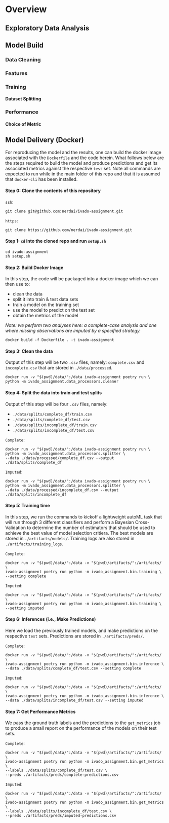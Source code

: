 # Overview

## Exploratory Data Analysis

## Model Build

### Data Cleaning

### Features

### Training
#### Dataset Splitting

### Performance

#### Choice of Metric

## Model Delivery (Docker)

For reproducing the model and the results, one can build the docker image
associated with the `Dockerfile` and the code herein. What follows below are
the steps required to build the model and produce predictions and get its
associated metrics against the respective `test` set. Note all commands are
expected to run while in the main folder of this repo and that it is assumed
that `docker-cli` has been installed.

#### Step 0: Clone the contents of this repository
`ssh`:
```
git clone git@github.com:nerdai/ivado-assignment.git
```

`https`:
```
git clone https://github.com/nerdai/ivado-assignment.git
```

#### Step 1: `cd` into the cloned repo and run `setup.sh`
```
cd ivado-assignment
sh setup.sh
```

#### Step 2: Build Docker Image
In this step, the code will be packaged into a docker image which we can then
use to:
- clean the data
- split it into train & test data sets
- train a model on the training set
- use the model to predict on the test set
- obtain the metrics of the model

*Note: we perform two analyses here: a complete-case analysis and one where
missing observations are imputed by a specified strategy.*

```
docker build -f Dockerfile . -t ivado-assignment
```

#### Step 3: Clean the data
Output of this step will be two `.csv` files, namely: `complete.csv` and
`incomplete.csv` that are stored in `./data/processed`.
```
docker run -v "$(pwd)/data/":/data ivado-assignment poetry run \
python -m ivado_assignment.data_processors.cleaner
```

#### Step 4: Split the data into train and test splits
Output of this step will be four `.csv` files, namely:
- `./data/splits/complete_df/train.csv`
- `./data/splits/complete_df/test.csv`
- `./data/splits/incomplete_df/train.csv`
- `./data/splits/incomplete_df/test.csv`

`Complete`:
```
docker run -v "$(pwd)/data/":/data ivado-assignment poetry run \
python -m ivado_assignment.data_processors.splitter \
--data ./data/processed/complete_df.csv --output ./data/splits/complete_df
```

`Imputed`:
```
docker run -v "$(pwd)/data/":/data ivado-assignment poetry run \
python -m ivado_assignment.data_processors.splitter \
--data ./data/processed/incomplete_df.csv --output ./data/splits/incomplete_df
```

#### Step 5: Training time
In this step, we run the commands to kickoff a lightweight autoML task that
will run through 3 different classifiers and perform a Bayesian Cross-Validation
to determine the number of estimators that should be used to achieve the best
value of model selection critiera. The best models are stored in
`./artifacts/models/`. Training logs are also stored in
`./artifacts/training_logs`.

`Complete`:
```
docker run -v "$(pwd)/data/":/data -v "$(pwd)/artifacts/":/artifacts/ \
ivado-assignment poetry run python -m ivado_assignment.bin.training \
--setting complete
```

`Imputed`:
```
docker run -v "$(pwd)/data/":/data -v "$(pwd)/artifacts/":/artifacts/ \
ivado-assignment poetry run python -m ivado_assignment.bin.training \
--setting imputed 
```

#### Step 6: Inferences (i.e., Make Predictions)
Here we load the previously trained models, and make predictions on the 
respective `test` sets. Predictions are stored in `./artifacts/preds/`.

`Complete`:
```
docker run -v "$(pwd)/data/":/data -v "$(pwd)/artifacts/":/artifacts/ \
ivado-assignment poetry run python -m ivado_assignment.bin.inference \
--data ./data/splits/complete_df/test.csv --setting complete
```

`Imputed`:
```
docker run -v "$(pwd)/data/":/data -v "$(pwd)/artifacts/":/artifacts/ \
ivado-assignment poetry run python -m ivado_assignment.bin.inference \
--data ./data/splits/incomplete_df/test.csv --setting imputed
```

#### Step 7: Get Performance Metrics
We pass the ground truth labels and the predictions to the `get_metrics`
job to produce a small report on the performance of the models on their test
sets.

`Complete`:
```
docker run -v "$(pwd)/data/":/data -v "$(pwd)/artifacts/":/artifacts/ \
ivado-assignment poetry run python -m ivado_assignment.bin.get_metrics \
--labels ./data/splits/complete_df/test.csv \
--preds ./artifacts/preds/complete-predictions.csv
```

`Imputed`:
```
docker run -v "$(pwd)/data/":/data -v "$(pwd)/artifacts/":/artifacts/ \
ivado-assignment poetry run python -m ivado_assignment.bin.get_metrics \
--labels ./data/splits/incomplete_df/test.csv \
--preds ./artifacts/preds/imputed-predictions.csv
```